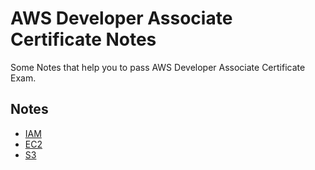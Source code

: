# AWS Developer Associate Certificate Notes
Some Notes that help you to pass AWS Developer Associate Certificate Exam.

## Notes
- [IAM](iam.md)
- [EC2](ec2.md)
- [S3](s3.md)